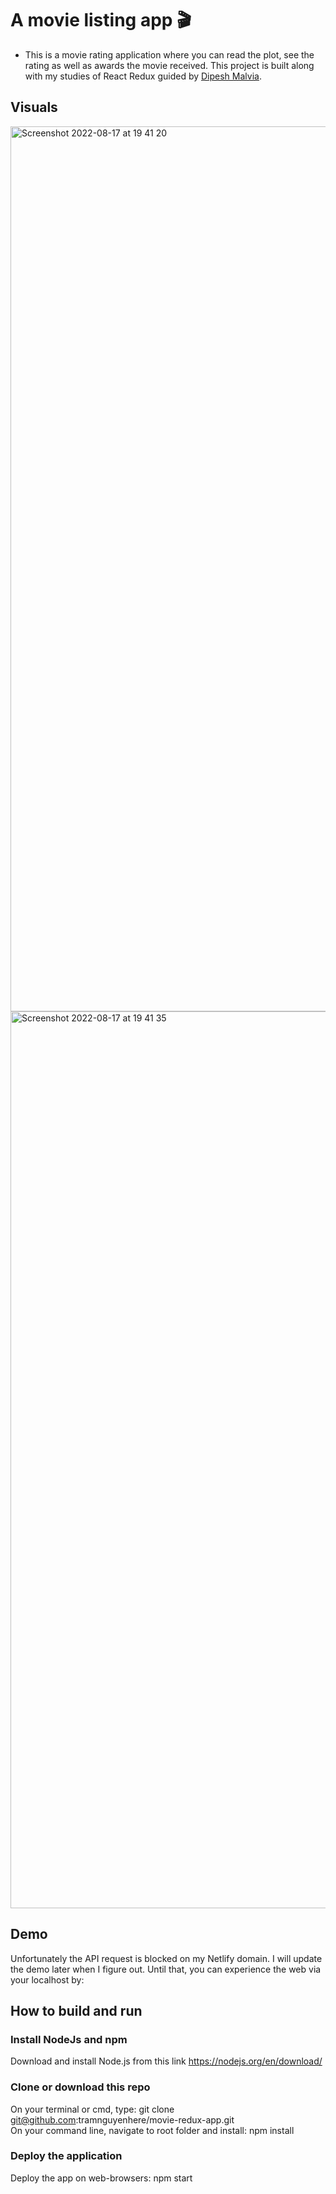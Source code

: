 # A movie listing app 🎬

- This is a movie rating application where you can read the plot, see the rating as well as awards the movie received. This project is built along with my studies of React Redux guided by [Dipesh Malvia](https://www.youtube.com/watch?v=2kL28Qyw9-0).

## Visuals

<img width="1416" alt="Screenshot 2022-08-17 at 19 41 20" src="https://user-images.githubusercontent.com/57455557/185195681-6366767a-e8a9-4735-ab22-ad759b389808.png">
<img width="1435" alt="Screenshot 2022-08-17 at 19 41 35" src="https://user-images.githubusercontent.com/57455557/185195721-f6deb694-12f8-46e2-ac5a-b5ce4caf8377.png">

## Demo

Unfortunately the API request is blocked on my Netlify domain. I will update the demo later when I figure out. Until that, you can experience the web via your localhost by:

## How to build and run

### Install NodeJs and npm <br />
Download and install Node.js from this link https://nodejs.org/en/download/

### Clone or download this repo <br />
On your terminal or cmd, type: git clone git@github.com:tramnguyenhere/movie-redux-app.git <br />
On your command line, navigate to root folder and install: npm install

### Deploy the application <br />
Deploy the app on web-browsers: npm start
